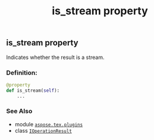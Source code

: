 ﻿---
title: is_stream property
second_title: Aspose.TeX for Python via .NET API References
description: 
type: docs
weight: 80
url: /python-net/aspose.tex.plugins/ioperationresult/is_stream/
is_root: false
---

## is_stream property


Indicates whether the result is a stream.
### Definition:
```python
@property
def is_stream(self):
    ...
```

### See Also
* module [`aspose.tex.plugins`](../../)
* class [`IOperationResult`](/tex/python-net/aspose.tex.plugins/ioperationresult)
